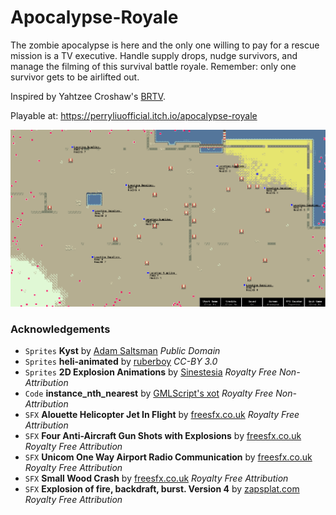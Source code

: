 # Apocalypse-Royale
The zombie apocalypse is here and the only one willing to pay for a rescue mission is a TV executive. Handle supply drops, nudge survivors, and manage the filming of this survival battle royale. Remember: only one survivor gets to be airlifted out.

Inspired by Yahtzee Croshaw's [BRTV](https://yzcroshaw.itch.io/brtv).

Playable at: https://perryliuofficial.itch.io/apocalypse-royale

![Screenshot](/Screenshot1.PNG)

### Acknowledgements
- `Sprites` **Kyst** by [Adam Saltsman](https://adamatomic.itch.io/kyst) *Public Domain*
- `Sprites` **heli-animated** by [ruberboy](https://opengameart.org/content/heli-animated) *CC-BY 3.0*
- `Sprites` **2D Explosion Animations** by [Sinestesia](https://opengameart.org/content/2d-explosion-animations-frame-by-frame) *Royalty Free Non-Attribution*
- `Code` **instance_nth_nearest** by [GMLScript's xot](https://www.gmlscripts.com/script/instance_nth_nearest) *Royalty Free Non-Attribution*
- `SFX` **Alouette Helicopter Jet In Flight** by [freesfx.co.uk](https://freesfx.co.uk/Category/Helicopters/76) *Royalty Free Attribution*
- `SFX` **Four Anti-Aircraft Gun Shots with Explosions** by [freesfx.co.uk](https://freesfx.co.uk/Category/Weapons/258) *Royalty Free Attribution*
- `SFX` **Unicom One Way Airport Radio Communication** by [freesfx.co.uk](https://freesfx.co.uk/Category/Aquatic/23) *Royalty Free Attribution*
- `SFX` **Small Wood Crash** by [freesfx.co.uk](https://freesfx.co.uk/Category/Wood/244) *Royalty Free Attribution*
- `SFX` **Explosion of fire, backdraft, burst. Version 4** by [zapsplat.com](https://www.zapsplat.com/sound-effect-category/explosions/) *Royalty Free Attribution*
